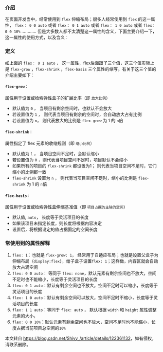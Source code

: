  

### 介绍

在页面开发当中，经常使用到 `flex` 伸缩布局；很多人经常使用到 `flex` 的这一属性， `flex： 0 0 auto` 或者 `flex： 0 1 auto` 或者 `flex： 1 0 auto` 或者 `flex： 0 0 10%` ………… 但是大多数人都不太清楚这一属性的含义，下面主要介绍一下，这一属性的使用方式，以及含义：

### 定义

如上面的 `flex： 0 1 auto` ， 这一属性，flex后面跟了三个值，这三个值实际上是 `flex-grow` ，`flex-shrink` ，`flex-basis` 三个属性的缩写。有关于这三个值的介绍主要如下：

#### `flex-grow：`

属性用于设置或检索弹性盒子的扩展比率（即 `放大比例`）

*   默认值为 `0` ， 当项目有剩余空间时，也默认不会放大
*   若设置值为 `1` ， 则代表当项目有剩余的空间时，会自动放大占有比例
*   若设置值为 `n`， 则代表放大的比例是 `flex-grow` 为 1 的 `n`倍

#### `flex-shrink：`

属性指定了 flex 元素的收缩规则（即 `缩小比例`）

*   默认值为 `1` ， 当项目空间不足时，会默认缩小
*   若设置值为 `0` ，则代表当项目空间不足时，项目默认不会缩小
*   如果所有的项目的 `flex-shrink` 都设置为1； 则代表当项目空间不足时，它们缩小的比例都一致
*   `flex-shrink` 设置为 `n` ， 则代表当项目空间不足时，缩小的比例是 `flex-shrink` 为 1 的 `n`倍

#### `flex-basis：`

属性用于设置或检索弹性盒伸缩基准值（即 `项目占据的主轴的空间`）

*   默认值, `auto`， 长度等于灵活项目的长度
*   如果该项目未指定长度，则长度将根据内容决定
*   设置后，将根据设定的值占据固定的空间长度

### 常使用到的属性解释

1.  `flex: 1`：也就是 `flex-grow: 1`， 经常用于自适应布局；也就是设置父盒子为伸缩布局（`display:flex`），给子盒子设置`flex: 1`；这样做，内容区就会自动放大占满空间
2.  `flex: 0 0 auto`： 等同于 `flex: none`，默认元素有剩余空间也不放大，空间不足时也不能缩小，长度等于灵活项目的长度
3.  `flex: 0 1 auto`：默认有剩余空间也不放大，空间不足时可以缩小，长度等于灵活项目的长度
4.  `flex: 1 0 auto`：默认有剩余空间可以放大，空间不足时不缩小，长度等于灵活项目的长度
5.  `flex: 1 1 auto`：等同于 `flex: auto` ， 默认根据 `width` 和 `height` 属性调整元素的大小，
6.  `flex: 0 0 10%`：默认元素有剩余空间也不放大，空间不足时也不能缩小，长度占据当前项目总空间的`10%`

本文转自 <https://blog.csdn.net/Shivy_/article/details/122361132>，如有侵权，请联系删除。